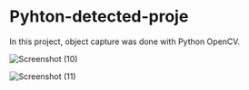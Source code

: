 # Pyhton-detected-proje
In this project, object capture was done with Python OpenCV.

![Screenshot (10)](https://user-images.githubusercontent.com/58186891/149973884-1d64f8c3-e428-43cf-a0ad-f0098cca73ee.png)

![Screenshot (11)](https://user-images.githubusercontent.com/58186891/149973983-6d7295df-5189-4b9c-8dab-496f7731dac9.png)
